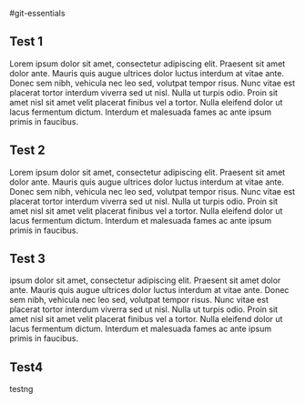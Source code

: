 #git-essentials

## Test 1
Lorem ipsum dolor sit amet, consectetur adipiscing elit. Praesent sit amet dolor ante. Mauris quis augue ultrices dolor luctus interdum at vitae ante. Donec sem nibh, vehicula nec leo sed, volutpat tempor risus. Nunc vitae est placerat tortor interdum viverra sed ut nisl. Nulla ut turpis odio. Proin sit amet nisl sit amet velit placerat finibus vel a tortor. Nulla eleifend dolor ut lacus fermentum dictum. Interdum et malesuada fames ac ante ipsum primis in faucibus.

## Test 2
Lorem ipsum dolor sit amet, consectetur adipiscing elit. Praesent sit amet dolor ante. Mauris quis augue ultrices dolor luctus interdum at vitae ante. Donec sem nibh, vehicula nec leo sed, volutpat tempor risus. Nunc vitae est placerat tortor interdum viverra sed ut nisl. Nulla ut turpis odio. Proin sit amet nisl sit amet velit placerat finibus vel a tortor. Nulla eleifend dolor ut lacus fermentum dictum. Interdum et malesuada fames ac ante ipsum primis in faucibus.

## Test 3
ipsum dolor sit amet, consectetur adipiscing elit. Praesent sit amet dolor ante. Mauris quis augue ultrices dolor luctus interdum at vitae ante. Donec sem nibh, vehicula nec leo sed, volutpat tempor risus. Nunc vitae est placerat tortor interdum viverra sed ut nisl. Nulla ut turpis odio. Proin sit amet nisl sit amet velit placerat finibus vel a tortor. Nulla eleifend dolor ut lacus fermentum dictum. Interdum et malesuada fames ac ante ipsum primis in faucibus.

## Test4
testng
